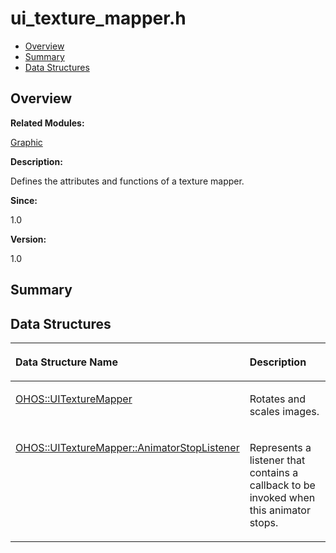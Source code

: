 # ui\_texture\_mapper.h<a name="ZH-CN_TOPIC_0000001055198116"></a>

-   [Overview](#section310667671165630)
-   [Summary](#section1242938407165630)
-   [Data Structures](#nested-classes)

## **Overview**<a name="section310667671165630"></a>

**Related Modules:**

[Graphic](Graphic.md)

**Description:**

Defines the attributes and functions of a texture mapper. 

**Since:**

1.0

**Version:**

1.0

## **Summary**<a name="section1242938407165630"></a>

## Data Structures<a name="nested-classes"></a>

<a name="table747507895165630"></a>
<table><thead align="left"><tr id="row100009086165630"><th class="cellrowborder" valign="top" width="50%" id="mcps1.1.3.1.1"><p id="p2038007495165630"><a name="p2038007495165630"></a><a name="p2038007495165630"></a>Data Structure Name</p>
</th>
<th class="cellrowborder" valign="top" width="50%" id="mcps1.1.3.1.2"><p id="p677499480165630"><a name="p677499480165630"></a><a name="p677499480165630"></a>Description</p>
</th>
</tr>
</thead>
<tbody><tr id="row701765942165630"><td class="cellrowborder" valign="top" width="50%" headers="mcps1.1.3.1.1 "><p id="p1265604805165630"><a name="p1265604805165630"></a><a name="p1265604805165630"></a><a href="OHOS-UITextureMapper.md">OHOS::UITextureMapper</a></p>
</td>
<td class="cellrowborder" valign="top" width="50%" headers="mcps1.1.3.1.2 "><p id="p441470129165630"><a name="p441470129165630"></a><a name="p441470129165630"></a>Rotates and scales images. </p>
</td>
</tr>
<tr id="row921187712165630"><td class="cellrowborder" valign="top" width="50%" headers="mcps1.1.3.1.1 "><p id="p1909963458165630"><a name="p1909963458165630"></a><a name="p1909963458165630"></a><a href="OHOS-UITextureMapper-AnimatorStopListener.md">OHOS::UITextureMapper::AnimatorStopListener</a></p>
</td>
<td class="cellrowborder" valign="top" width="50%" headers="mcps1.1.3.1.2 "><p id="p1852811141165630"><a name="p1852811141165630"></a><a name="p1852811141165630"></a>Represents a listener that contains a callback to be invoked when this animator stops. </p>
</td>
</tr>
</tbody>
</table>

